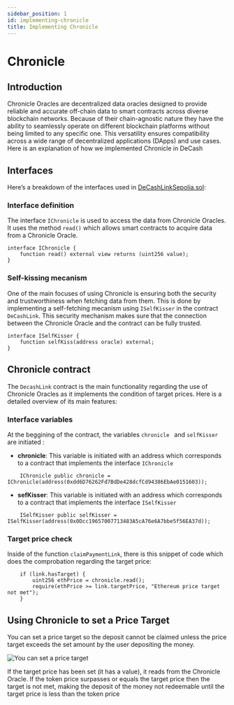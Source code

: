 ```yaml
---
sidebar_position: 1
id: implementing-chronicle
title: Implementing Chronicle
---
```


# Chronicle

## Introduction

Chronicle Oracles are decentralized data oracles designed to provide reliable and accurate off-chain data to smart contracts across diverse blockchain networks. Because of their chain-agnostic nature they have the ability to seamlessly operate on different blockchain platforms without being limited to any specific one. This versatility ensures compatibility across a wide range of decentralized applications (DApps) and use cases.  Here is an explanation of how we implemented Chronicle in DeCash

## Interfaces
Here’s a breakdown of the interfaces used in  [DeCashLinkSepolia.sol](https://github.com/saugardev/decash.link/blob/main/contracts/DeCashLinkSepolia.sol#L9):

### Interface definition

The interface `IChronicle` is used to access the data from Chronicle Oracles. It uses the method `read()` which allows smart contracts to acquire data from a Chronicle Oracle.

```solidity
interface IChronicle {
    function read() external view returns (uint256 value);
}
```

### Self-kissing mecanism

One of the main focuses of using Chronicle is ensuring both the security and trustworthiness when fetching data from them. This is done by implementing a self-fetching mecanism using `ISelfKisser` in the contract `DeCashLink`. This security mechanism makes sure that the connection between the Chronicle Oracle and the contract can be fully trusted.

```solidity
interface ISelfKisser {
    function selfKiss(address oracle) external;
}
```

## Chronicle contract

The `DecashLink` contract is the main functionality regarding the use of Chronicle Oracles as it implements the condition of target prices. Here is a detailed overview of its main features:

### Interface variables

At the beggining of the contract, the variables `chronicle ` and `selfKisser ` are initiated :

* **chronicle**: This variable is initiated with an address which corresponds to a contract that implements the interface `IChronicle`
```solidity
    IChronicle public chronicle = IChronicle(address(0xdd6D76262Fd7BdDe428dcfCd94386EbAe0151603));
```

* **sefKisser**: This variable is initiated with an address which corresponds to a contract that implements the interface `ISelfKisser`

```solidity
    ISelfKisser public selfKisser = ISelfKisser(address(0x0Dcc19657007713483A5cA76e6A7bbe5f56EA37d));
```
### Target price check

Inside of the function `claimPaymentLink`, there is this snippet of code which does the comprobation regarding the target price:

```solidity
    if (link.hasTarget) {
        uint256 ethPrice = chronicle.read();
        require(ethPrice >= link.targetPrice, "Ethereum price target not met");
    }
```

## Using Chronicle to set a Price Target

You can set a price target so the deposit cannot be claimed unless the price target exceeds the set amount by the user depositing the money.

![You can set a price target](/img/create-link/create-link-7.jpg)

If the target price has been set (it has a value), it reads from the Chronicle Oracle. If the token price surpasses or equals the target price then the target is not met, making the deposit of the money not redeemable until the target price is less than the token price

